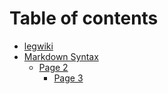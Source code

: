 # Table of contents

* [legwiki](README.md)
* [Markdown Syntax](markdown-syntax/README.md)
  * [Page 2](markdown-syntax/page-2/README.md)
    * [Page 3](markdown-syntax/page-2/page-3.md)
